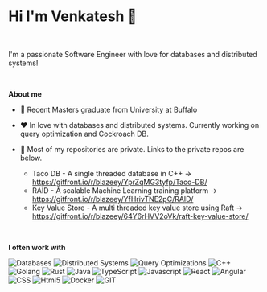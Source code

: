 # Hi I'm Venkatesh 👋

<br />

I'm a passionate Software Engineer with love for databases and distributed systems!

<br />

**About me**

- 💼 Recent Masters graduate from University at Buffalo

- ❤️  In love with databases and distributed systems. Currently working on query optimization and Cockroach DB.

- 💬 Most of my repositories are private. Links to the private repos are below.
  - Taco DB - A single threaded database in C++ -> https://gitfront.io/r/blazeey/YprZqMG3tyfp/Taco-DB/
  - RAID - A scalable Machine Learning training platform -> https://gitfront.io/r/blazeey/YfHrivTNE2pC/RAID/
  - Key Value Store - A multi threaded key value store using Raft -> https://gitfront.io/r/blazeey/64Y6rHVV2oVk/raft-key-value-store/


<br />


**I often work with**
<p>
  <img alt="Databases" src="https://img.shields.io/badge/-Databases-764ABC?style=flat-square&logo=postgresql&logoColor=white" />
  <img alt="Distributed Systems" src="https://img.shields.io/badge/-Distributed_Systems-B7178C?style=flat-square&logo=apache%20cassandra&logoColor=white" />
  <img alt="Query Optimizations" src="https://img.shields.io/badge/-Query_Optimizations-E10098?style=flat-square&logo=sqlite&logoColor=white" />
  <img alt="C++" src="https://img.shields.io/badge/-C++-45b8d8?style=flat-square&logo=C%2B%2B&logoColor=white" />
  <img alt="Golang" src="https://img.shields.io/badge/-Golang-8DD6F9?style=flat-square&logo=go&logoColor=white" /> 
  <img alt="Rust" src="https://img.shields.io/badge/-Rust-2088FF?style=flat-square&logo=rust&logoColor=white" />
  <img alt="Java" src="https://img.shields.io/badge/-Java-1a73e8?style=flat-square&logo=coffeescript&logoColor=white" />
  <img alt="TypeScript" src="https://img.shields.io/badge/-TypeScript-007ACC?style=flat-square&logo=typescript&logoColor=white" />
  <img alt="Javascript" src="https://img.shields.io/badge/-Javascript-5849BE?style=flat-square&logo=javascript&logoColor=white" />
  <img alt="React" src="https://img.shields.io/badge/-React-311C87?style=flat-square&logo=react&logoColor=white" />
  <img alt="Angular" src="https://img.shields.io/badge/-Angular-430098?style=flat-square&logo=angular&logoColor=white" />
  <img alt="CSS" src="https://img.shields.io/badge/-CSS-E34F26?style=flat-square&logo=css3&logoColor=white" />
  <img alt="Html5" src="https://img.shields.io/badge/-HTML5-E34F26?style=flat-square&logo=html5&logoColor=white" />
  <img alt="Docker" src="https://img.shields.io/badge/-Docker-46a2f1?style=flat-square&logo=docker&logoColor=white" />
  <img alt="GIT" src="https://img.shields.io/badge/-Git-F05032?style=flat-square&logo=git&logoColor=white" />
</p>
<!--- ![Top Langs](https://github-readme-stats.vercel.app/api/top-langs/?username=blazeey&layout=compact) -->
